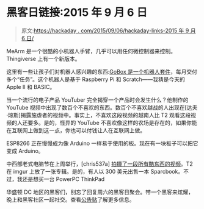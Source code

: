 # 黑客日链接:2015 年 9 月 6 日

> 原文:[https://hackaday . com/2015/09/06/hackaday-links-2015 年 9 月 6 日/](https://hackaday.com/2015/09/06/hackaday-links-september-6-2015/)

MeArm 是一个很酷的小机器人手臂，几乎可以用任何微控制器来控制。Thingiverse 上有一个新版本。

这里有一些让孩子们对机器人感兴趣的东西:[GoBox 是一个机器人套件](https://www.kickstarter.com/projects/john-cole/gobox-the-robot-kit-with-a-new-mission-delivered-m?ref=project_link)，每月交付多个“任务”。这个机器人是基于 Raspberry Pi 和 Scratch——我猜是今天的 Apple II 和 BASIC。

当一个流行的电子产品 YouTuber 完全揭穿一个产品时会发生什么？他制作的 YouTube 视频中出现了数百个不喜欢的东西。数百个不喜欢越战的人出现在[达夫·琼斯]揭露施虐者的视频中。事实上，不喜欢这段视频的越南人比 T2 观看这段视频的人还要多。是的，怪异的 YouTube 不喜欢像这样的农场是存在的，如果你能在互联网上做到这一点，你也可以付钱让人在互联网上做。

ESP8266 正在慢慢成为像 Arduino 一样易于使用的板。现在有一块板子可以把它变成 Arduino。

中西部老式电脑节在上周举行，[chris537a] [拍摄了一段所有酷东西的视频](https://www.youtube.com/watch?v=vA57JXpB0to)。T2 在 imgur 上放了一张专辑。是的，有人以 300 美元出售一本 Sparcbook。不过，我还是想买一台 PowerPC ThinkPad

华盛顿 DC 地区的黑客们，别忘了回复周六的黑客日聚会。带一个黑客来炫耀，晚上和黑客社区一起社交。查看[公告贴](http://hackaday.com/2015/09/03/hackaday-prize-worldwide-washington-dc/)了解更多信息。